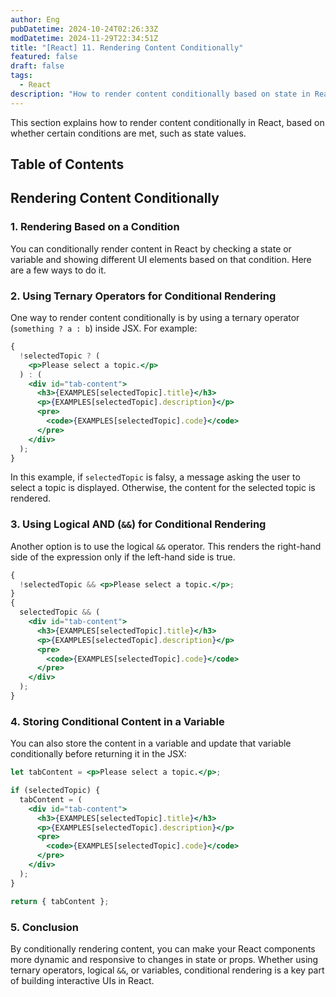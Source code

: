 ```yaml
---
author: Eng
pubDatetime: 2024-10-24T02:26:33Z
modDatetime: 2024-11-29T22:34:51Z
title: "[React] 11. Rendering Content Conditionally"
featured: false
draft: false
tags:
  - React
description: "How to render content conditionally based on state in React."
---
```


This section explains how to render content conditionally in React, based on whether certain conditions are met, such as state values.

## Table of Contents

## Rendering Content Conditionally

### 1. Rendering Based on a Condition

You can conditionally render content in React by checking a state or variable and showing different UI elements based on that condition. Here are a few ways to do it.

### 2. Using Ternary Operators for Conditional Rendering

One way to render content conditionally is by using a ternary operator (`something ? a : b`) inside JSX. For example:

```jsx
{
  !selectedTopic ? (
    <p>Please select a topic.</p>
  ) : (
    <div id="tab-content">
      <h3>{EXAMPLES[selectedTopic].title}</h3>
      <p>{EXAMPLES[selectedTopic].description}</p>
      <pre>
        <code>{EXAMPLES[selectedTopic].code}</code>
      </pre>
    </div>
  );
}
```

In this example, if `selectedTopic` is falsy, a message asking the user to select a topic is displayed. Otherwise, the content for the selected topic is rendered.

### 3. Using Logical AND (`&&`) for Conditional Rendering

Another option is to use the logical `&&` operator. This renders the right-hand side of the expression only if the left-hand side is true.

```jsx
{
  !selectedTopic && <p>Please select a topic.</p>;
}
{
  selectedTopic && (
    <div id="tab-content">
      <h3>{EXAMPLES[selectedTopic].title}</h3>
      <p>{EXAMPLES[selectedTopic].description}</p>
      <pre>
        <code>{EXAMPLES[selectedTopic].code}</code>
      </pre>
    </div>
  );
}
```

### 4. Storing Conditional Content in a Variable

You can also store the content in a variable and update that variable conditionally before returning it in the JSX:

```jsx
let tabContent = <p>Please select a topic.</p>;

if (selectedTopic) {
  tabContent = (
    <div id="tab-content">
      <h3>{EXAMPLES[selectedTopic].title}</h3>
      <p>{EXAMPLES[selectedTopic].description}</p>
      <pre>
        <code>{EXAMPLES[selectedTopic].code}</code>
      </pre>
    </div>
  );
}

return { tabContent };
```

### 5. Conclusion

By conditionally rendering content, you can make your React components more dynamic and responsive to changes in state or props. Whether using ternary operators, logical `&&`, or variables, conditional rendering is a key part of building interactive UIs in React.
